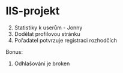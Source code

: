 # IIS-projekt

2) Statistiky k userům - Jonny
3) Dodělat profilovou stránku
4) Pořadatel potvrzuje registraci rozhodčích

Bonus:
1) Odhlašování je broken
